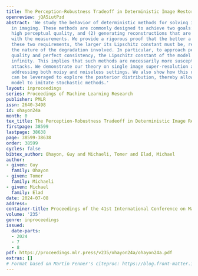 ```yaml
---
title: The Perception-Robustness Tradeoff in Deterministic Image Restoration
openreview: jQA5iutPzd
abstract: 'We study the behavior of deterministic methods for solving inverse problems
  in imaging. These methods are commonly designed to achieve two goals: (1) attaining
  high perceptual quality, and (2) generating reconstructions that are consistent
  with the measurements. We provide a rigorous proof that the better a predictor satisfies
  these two requirements, the larger its Lipschitz constant must be, regardless of
  the nature of the degradation involved. In particular, to approach perfect perceptual
  quality and perfect consistency, the Lipschitz constant of the model must grow to
  infinity. This implies that such methods are necessarily more susceptible to adversarial
  attacks. We demonstrate our theory on single image super-resolution algorithms,
  addressing both noisy and noiseless settings. We also show how this undesired behavior
  can be leveraged to explore the posterior distribution, thereby allowing the deterministic
  model to imitate stochastic methods.'
layout: inproceedings
series: Proceedings of Machine Learning Research
publisher: PMLR
issn: 2640-3498
id: ohayon24a
month: 0
tex_title: The Perception-Robustness Tradeoff in Deterministic Image Restoration
firstpage: 38599
lastpage: 38638
page: 38599-38638
order: 38599
cycles: false
bibtex_author: Ohayon, Guy and Michaeli, Tomer and Elad, Michael
author:
- given: Guy
  family: Ohayon
- given: Tomer
  family: Michaeli
- given: Michael
  family: Elad
date: 2024-07-08
address:
container-title: Proceedings of the 41st International Conference on Machine Learning
volume: '235'
genre: inproceedings
issued:
  date-parts:
  - 2024
  - 7
  - 8
pdf: https://proceedings.mlr.press/v235/ohayon24a/ohayon24a.pdf
extras: []
# Format based on Martin Fenner's citeproc: https://blog.front-matter.io/posts/citeproc-yaml-for-bibliographies/
---
```

